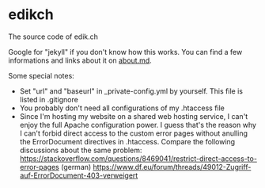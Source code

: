 # edikch
The source code of edik.ch

Google for "jekyll" if you don't know how this works. You can find a few informations and links about it on [about.md](about.md).

Some special notes:
* Set "url" and "baseurl" in _private-config.yml by yourself. This file is listed in .gitignore
* You probably don't need all configurations of my .htaccess file
* Since I'm hosting my website on a shared web hosting service, I can't enjoy the full Apache configuration power. I guess that's the reason why I can't forbid
direct access to the custom error pages without anulling the ErrorDocument directives in .htaccess. Compare the following discussions about the same problem:
https://stackoverflow.com/questions/8469041/restrict-direct-access-to-error-pages
(german) https://www.df.eu/forum/threads/49012-Zugriff-auf-ErrorDocument-403-verweigert
